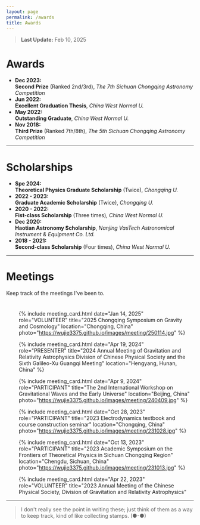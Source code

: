 ```yaml
---
layout: page
permalink: /awards
title: Awards
---
```


> **Last Update:** Feb 10, 2025

# Awards

-  **Dec 2023:**  
  **Second Prize** (Ranked 2nd/3rd), *The 7th Sichuan Chongqing Astronomy Competition*
-  **Jun 2022:**  
  **Excellent Graduation Thesis**, *China West Normal U.*
-  **May 2022:**  
  **Outstanding Graduate**, *China West Normal U.*
-  **Nov 2018:**  
  **Third Prize** (Ranked 7th/8th),  *The 5th Sichuan Chongqing Astronomy Competition* 

---

# Scholarships

-  **Spe 2024:**  
  **Theoretical Physics Graduate Scholarship** (Twice), *Chongqing U.*
-  **2022 - 2023:**  
  **Graduate Academic Scholarship** (Twice), *Chongqing U.*
-  **2020 - 2022:**  
  **Fist-class Scholarship** (Three times), *China West Normal U.* 
-  **Dec 2020:**  
  **Haotian Astronomy Scholarship**, *Nanjing VasTech Astronomical Instrument & Equipment Co. Ltd.*
-  **2018 - 2021:**  
  **Second-class Scholarship** (Four times), *China West Normal U.* 

---

# Meetings

Keep track of the meetings I've been to.
<div style="height: 500px; overflow-y: scroll; border: 0px solid #ccc; padding: 10px;">
  <ul>

  {% include meeting_card.html 
  date="Jan 14, 2025" 
  role="VOLUNTEER" 
  title="2025 Chongqing Symposium on Gravity and Cosmology" 
  location="Chongqing, China" 
  photo="https://wujie3375.github.io/images/meeting/250114.jpg" %}
  
  <!-- {% include meeting_card.html 
  date="Apr 19, 2024" 
  role="PRESENTER" 
  title="2024 Annual Meeting of Gravitation and Relativity Astrophysics Division of Chinese Physical Society and the Sixth Galileo-Xu Guangqi Meeting" 
  location="Hengyang, Hunan, China" 
  photo="https://wujie3375.github.io/images/meeting/240419.jpg" 
  ppt="https://wujie3375.github.io/images/meeting/240419.pdf" %} -->

  {% include meeting_card.html 
  date="Apr 19, 2024" 
  role="PRESENTER" 
  title="2024 Annual Meeting of Gravitation and Relativity Astrophysics Division of Chinese Physical Society and the Sixth Galileo-Xu Guangqi Meeting" 
  location="Hengyang, Hunan, China" %}
  
  {% include meeting_card.html 
  date="Apr 9, 2024" 
  role="PARTICIPANT" 
  title="The 2nd International Workshop on Gravitational Waves and the Early Universe" 
  location="Beijing, China" 
  photo="https://wujie3375.github.io/images/meeting/240409.jpg" %}

  {% include meeting_card.html 
  date="Oct 28, 2023" 
  role="PARTICIPANT" 
  title="2023 Electrodynamics textbook and course construction seminar" 
  location="Chongqing, China" 
  photo="https://wujie3375.github.io/images/meeting/231028.jpg" %}

  {% include meeting_card.html 
  date="Oct 13, 2023" 
  role="PARTICIPANT" title="2023 Academic Symposium on the Frontiers of Theoretical Physics in Sichuan Chongqing Region" 
  location="Chengdu, Sichuan, China" 
  photo="https://wujie3375.github.io/images/meeting/231013.jpg" %}

  {% include meeting_card.html 
  date="Apr 22, 2023" 
  role="VOLUNTEER" 
  title="2023 Annual Meeting of the Chinese Physical Society, Division of Gravitation and Relativity Astrophysics" 
  location="Chongqing, China" %}

  {% include meeting_card.html 
  date="Apr 21, 2023" role="VOLUNTEER" 
  title="Template Library and Signal Recognition Technology for Space Gravitational Wave Detection 2022 Annual Progress Conference" 
  location="Chongqing, China" %}

  {% include meeting_card.html 
  date="Apr 1, 2023" role="PARTICIPANT" 
  title="Chongqing Theoretical Physics Frontier Academic Seminar" 
  location="Chongqing, China" 
  photo="https://wujie3375.github.io/images/meeting/230401.jpg" %}

</ul>
</div>

---

> I don't really see the point in writing these; just think of them as a way to keep track, kind of like collecting stamps. (●-●)
